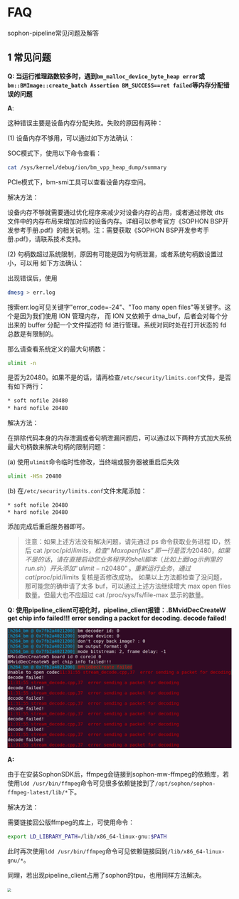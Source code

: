 # FAQ

sophon-pipeline常见问题及解答

## 1 常见问题

**Q: 当运行推理路数较多时，遇到`bm_malloc_device_byte_heap error`或`bm::BMImage::create_batch Assertion BM_SUCCESS==ret failed`等内存分配错误的问题**

**A**: 

这种错误主要是设备内存分配失败。失败的原因有两种：

(1) 设备内存不够用，可以通过如下方法确认：

SOC模式下，使用以下命令查看：

```bash
cat /sys/kernel/debug/ion/bm_vpp_heap_dump/summary
```

PCIe模式下，bm-smi工具可以查看设备内存空间。

解决方法：

设备内存不够就需要通过优化程序来减少对设备内存的占用，或者通过修改 dts 文件中的内存布局来增加对应的设备内存。详细可以参考官方《SOPHON BSP开发参考手册.pdf》的相关说明。注：需要获取《SOPHON BSP开发参考手册.pdf》，请联系技术支持。



(2) 句柄数超过系统限制，原因有可能是因为句柄泄漏，或者系统句柄数设置过小，可以用 如下方法确认：

出现错误后，使用

```bash
dmesg > err.log
```

搜索err.log可见关键字"error_code=-24"、"Too many open files"等关键字。这个是因为我们使用 ION 管理内存， 而 ION 又依赖于 dma_buf，后者会对每个分出来的 buffer 分配一个文件描述符 fd 进行管理。系统对同时处在打开状态的 fd 总数是有限制的。

那么请查看系统定义的最大句柄数：

```bash
ulimit -n
```

是否为20480。如果不是的话，请再检查`/etc/security/limits.conf`文件，是否有如下两行：

```bash
* soft nofile 20480
* hard nofile 20480 
```

解决方法：

在排除代码本身的内存泄漏或者句柄泄漏问题后，可以通过以下两种方式加大系统最大句柄数来解决句柄的限制问题：

(a) 使用`ulimit`命令临时性修改，当终端或服务器被重启后失效

```bash
ulimit -HSn 20480
```

(b) 在`/etc/security/limits.conf`文件末尾添加：

```
* soft nofile 20480
* hard nofile 20480
```

添加完成后重启服务器即可。

> 注意：如果上述方法没有解决问题，请先通过 ps 命令获取业务进程 ID，然后 cat /proc/$pid/limits， 检查“Max open files”那一行是否为 20480，如果不是的话，请在直接启动您业务程序的 shell 脚本（比如上面 log 示例里的 run.sh）开头添加“ulimit -n 20480”。重新运行业务，通过 cat /proc/$pid/limits 复核是否修改成功。 如果以上方法都检查了没问题，那可能您的确申请了太多 buf，可以通过上述方法继续增大 max open files 数量。但最大也不应超过 cat /proc/sys/fs/file-max 显示的数量。



**Q: 使用pipeline_client可视化时，pipeline_client报错：.BMvidDecCreateW get chip info failed!!! error sending a packet for decoding. decode failed!**

<img src="./pics/faq/pipeline_client_rtsp_decode_failed.png" style="zoom:50%">

**A:**

由于在安装SophonSDK后，ffmpeg会链接到sophon-mw-ffmpeg的依赖库，若使用`ldd /usr/bin/ffmpeg`命令可见很多依赖链接到了`/opt/sophon/sophon-ffmpeg-latest/lib/*`下。

解决方法：

需要链接回公版ffmpeg的库上，可使用命令：

```bash
export LD_LIBRARY_PATH=/lib/x86_64-linux-gnu:$PATH
```

此时再次使用`ldd /usr/bin/ffmpeg`命令可见依赖链接回到`/lib/x86_64-linux-gnu/*`。

同理，若出现pipeline_client占用了sophon的tpu，也用同样方法解决。

<img src="./pics/faq/pipeline_clinet_bmffmpeg.jpg" style="zoom:50%">

